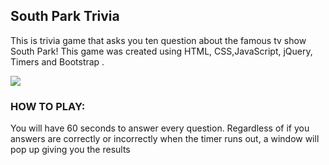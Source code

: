 ## South Park Trivia

This is trivia game that asks you ten question about the famous tv show South Park!
This game was created using HTML, CSS,JavaScript, jQuery, Timers and Bootstrap .




![](images/capture.jpg)



### HOW TO PLAY:
You will have 60 seconds to answer every question.
Regardless of if you answers are correctly or incorrectly when the timer runs out, a window will pop up giving you 
the results

